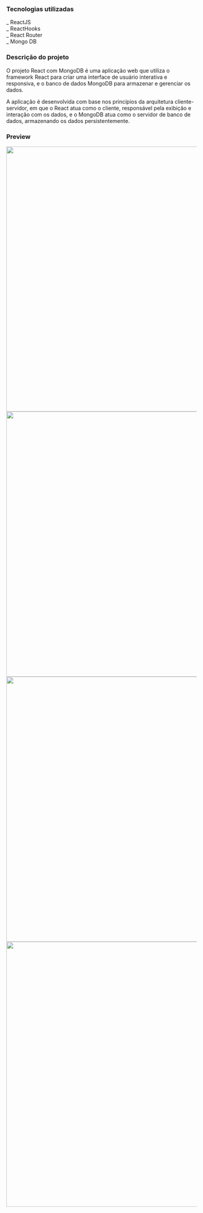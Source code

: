 ### Tecnologias utilizadas

 _ ReactJS <br>
 _ ReactHooks <br>
 _ React Router <br>
 _ Mongo DB

 ### Descrição do projeto

 O projeto React com MongoDB é uma aplicação web que utiliza o framework React para criar uma interface de usuário interativa e responsiva, e o banco de dados MongoDB para armazenar e gerenciar os dados.

A aplicação é desenvolvida com base nos princípios da arquitetura cliente-servidor, em que o React atua como o cliente, responsável pela exibição e interação com os dados, e o MongoDB atua como o servidor de banco de dados, armazenando os dados persistentemente.

### Preview

<div allign="center"> 
    <img src="https://github.com/AllanC12/ReactGram/assets/112294367/059e29d9-ad4d-435b-b720-604b1507c7f5" width="700px"/>
    <img src="https://github.com/AllanC12/ReactGram/assets/112294367/8f2aa1fd-052d-4a11-9e7d-8c37bd9f5c90" width="700px"/>
    <img src="https://github.com/AllanC12/ReactGram/assets/112294367/3f80f169-bb6e-4a5e-b3e4-d7bb6543f520" width="700px"/>
    <img src="https://github.com/AllanC12/ReactGram/assets/112294367/3cf0288b-d91b-41df-ac8d-ab378b04ac80" width="700px"/>
</div>